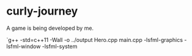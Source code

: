 # curly-journey
A game is being developed by me.

`g++ -std=c++11 -Wall -o ../output Hero.cpp main.cpp -lsfml-graphics -lsfml-window -lsfml-system
